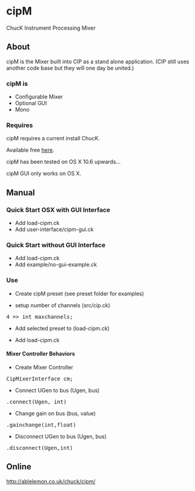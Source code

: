 # cipM
ChucK Instrument Processing Mixer

## About

cipM is the Mixer built into CIP as a stand alone application. (CIP still uses another code base but they will one day be united.)

### cipM is

  * Configurable Mixer
  * Optional GUI
  * Mono

### Requires

cipM requires a current install ChucK.

Available free <a href="http://chuck.cs.princeton.edu/" target="_blank">here</a>.

cipM has been tested on OS X 10.6 upwards...

cipM GUI only works on OS X.

## Manual

### Quick Start OSX with GUI Interface

 - Add load-cipm.ck
 - Add user-interface/cipm-gui.ck

### Quick Start without GUI Interface

 - Add load-cipm.ck
 - Add example/no-gui-example.ck
 
### Use

 - Create cipM preset (see preset folder for examples)
 
 - setup number of channels (src/cip.ck)
 
  <pre>4 => int maxchannels;</pre>

 - Add selected preset to (load-cipm.ck)
 
 - Add load-cipm.ck

#### Mixer Controller Behaviors

 - Create Mixer Controller

<pre>CipMixerInterface cm;</pre>

 - Connect UGen to bus (Ugen, bus)
<pre>.connect(Ugen, int)</pre>

 - Change gain on bus (bus, value)
<pre>.gainchange(int,float)</pre>

 - Disconnect UGen to bus (Ugen, bus)
<pre>.disconnect(Ugen,int)</pre>

## Online

<http://ablelemon.co.uk/chuck/cipm/>
